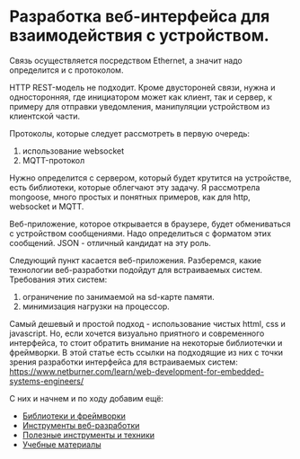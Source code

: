 # Разработка веб-интерфейса для взаимодействия с устройством.

Связь осуществляется посредством Ethernet, а значит  надо определится и с протоколом.

HTTP REST-модель не подходит. Кроме двустороней связи, нужна и односторонняя, где инициатором может как клиент, так и сервер,
к примеру для отправки уведомления, манипуляции устройством из клиентской части.

Протоколы, которые следует рассмотреть в первую очередь:
1. использование websocket
2. MQTT-протокол

Нужно определится с сервером, который будет крутится на устройстве, есть библиотеки, которые облегчают эту задачу.
Я рассмотрела mongoose, много простых и понятных примеров, как для http, websocket и MQTT.

Веб-приложение, которое открывается в браузере, будет обмениваться с устройством сообщениями. Надо определиться с форматом этих сообщений. 
JSON - отличный кандидат на эту роль. 

Следующий пункт касается веб-приложения. Разберемся, какие технологии веб-разработки подойдут для встраиваемых систем.
Требования этих систем:
1. ограничение по занимаемой на sd-карте памяти.
2. минимизация нагрузки на процессор.

Самый дешевый и простой подход - использование чистых httml, css и javascript. Но, если хочется визуально приятного и современного интерфейса, то
стоит обратить внимание на некоторые библиотечки и фреймворки.
В этой статье есть ссылки на подходящие из них с точки зрения разработки интерфейса для встраиваемых систем: https://www.netburner.com/learn/web-development-for-embedded-systems-engineers/

С них и начнем и по ходу добавим ещё: 
 * [Библиотеки и фреймворки](./libs.md)
 * [Инструменты веб-разработки](./tools)
 * [Полезные инструменты и техники](./techniques.md)
 * [Учебные материалы](./learn.md)
